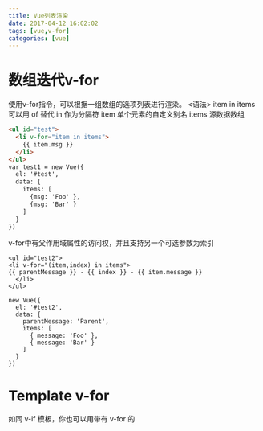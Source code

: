 ```yaml
---
title: Vue列表渲染
date: 2017-04-12 16:02:02
tags: [vue,v-for]
categories: [vue]
---
```


# 数组迭代v-for
使用v-for指令，可以根据一组数组的选项列表进行渲染。
<语法> item in items  
可以用 of 替代 in 作为分隔符
item 单个元素的自定义别名
items 源数据数组
```html
<ul id="test">
  <li v-for="item in items">
    {{ item.msg }}
  </li>
</ul>
var test1 = new Vue({
  el: '#test',
  data: {
    items: [
      {msg: 'Foo' },
      {msg: 'Bar' }
    ]
  }
})
```

v-for中有父作用域属性的访问权，并且支持另一个可选参数为索引
```
<ul id="test2">
<li v-for="(item,index) in items">
{{ parentMessage }} - {{ index }} - {{ item.message }}
  </li>
</ul>

new Vue({
  el: '#test2',
  data: {
    parentMessage: 'Parent',
    items: [
      { message: 'Foo' },
      { message: 'Bar' }
    ]
  }
})
```
<!-- more -->

# Template v-for

如同 v-if 模板，你也可以用带有 v-for 的 <template> 标签来渲染多个元素块。例如：
```html
<ul>
  <template v-for="item in items">
    <li>{{ item.msg }}</li>
    <li class="divider"></li>
  </template>
</ul>
```

# 对象迭代v-for
也可以迭代一个对象的属性
```
<ul id="Object" class="demo">
  <li v-for="value in object">
    {{ value }}
  </li>
</ul>
new Vue({
  el: '#Object',
  data: {
    object: {
      FirstName: 'John',
      LastName: 'Doe',
      Age: 30
    }
  }
})
```
作为参数，第一个为值，第二个为键(可选)，第三个为索引(可选)
```
<div v-for="(value, key, index) in object">
  {{ index }}. {{ key }} : {{ value }}
</div>
```

# 整数迭代

当为整数的时候，相当与重复次数

```
<span v-for="n in 10">{{ n }}</span>
```

# 组件中的v-for
组件中同样可以使用v-for指令
但是因为组件有自己独立的作用域，所以不会自动传递数据到组件。
需要使用props
```
<my-component
  v-for="(item, index) in items"
  :item="item"
  :index="index">
</my-component>
```

> 不自动传递item 到组件，设计目的为了让组件更好的重用


todo-list完整示例

```html
<div id="todo-list-example">
  <input
    v-model="newTodoText"
    v-on:keyup.enter="addNewTodo"//回车的时候调用addNewTodo()方法
    placeholder="添加一个TODO"//hint显示的文字
  >
  <ul>
    <li
      is="todo-item"
      v-for="(todo, index) in todos"
      v-bind:title="todo" // 绑定数据，传递数组中取出的字符
      v-on:remove="todos.splice(index, 1)">
    </li>
  </ul>
</div>
```


```js
Vue.component('todo-item', {
  template: '\
    <li>\
      {{ title }}\
      <button v-on:click="$emit(\'remove\')">X</button>\
    </li>\
  ',
  props: ['title']// 使用props传递绑定的数据，让template中可以直接调用
})
new Vue({
  el: '#todo-list-example',
  data: {
    newTodoText: '',//声明一个变量
    todos: [        //声明一个数组，添加TODO列表内容
      'Do the dishes',
      'Take out the trash',
      'Mow the lawn'
    ]
  },
  methods: {
    addNewTodo(){
      this.todos.push(this.newTodoText)//向数组中添加一个
      this.newTodoText = ''//清除上次输入
    }
  }
})
```

# key
v-for 默认需要key来识别节点，理想的 key 值是每项都有唯一 id。
```
<div v-for="item in items" :key="item.id">
  <!-- 内容 -->
</div>
```

#  数组的更新

## 变异方法
下面的方法 将会触发视图更新，会改变源数组

    push()
    pop()
    shift()
    unshift()
    splice()
    sort()
    reverse()
    
## 非变异数组
下面这些方法不会改变原始数组，但总是返回一个新数组
栗子
```
example1.items = example1.items.filter(function (item) {
  return item.message.match(/Foo/)
})
```

# 过滤、排序
当需要显示一个过滤、排序后的数组，而不改变原数组

排序数组的计算属性，在计算属性中进行过滤输出
```
<li v-for="n in evenNumbers">{{ n }}</li>
data: {
  numbers: [ 1, 2, 3, 4, 5 ]
},
computed: {
  evenNumbers: function () {
    return this.numbers.filter(function (number) {
      return number % 2 === 0
    })
  }
}
```
创建返回过滤,将过滤好的对象返回
```
<li v-for="n in even(numbers)">{{ n }}</li>
data: {
  numbers: [ 1, 2, 3, 4, 5 ]
},
methods: {
  even: function (numbers) {
    return numbers.filter(function (number) {
      return number % 2 === 0
    })
  }
}
```

# JavaScript 的限制
Vue 不能检测以下变动的数组

1. 根据索引直接设置一个项时，例如： vm.items[indexOfItem] = newValue
2. 修改数组的长度时，例如： vm.items.length = newLength

为了解决第一类问题，以下两种方式都可以实现和 vm.items[indexOfItem] = newValue 相同的效果， 同时也将触发状态更新：
```java
// Vue.set
Vue.set(example1.items, indexOfItem, newValue)
// Array.prototype.splice`
example1.items.splice(indexOfItem, 1, newValue)

```
为了解决第二类问题，你也同样可以使用 splice：
```java
example1.items.splice(newLength)
```


